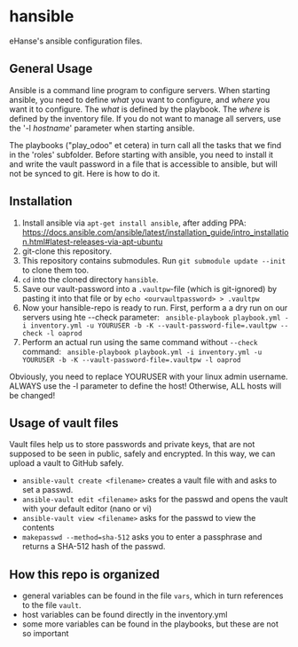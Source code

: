 # hansible
eHanse's ansible configuration files.

## General Usage
Ansible is a command line program to configure servers. When starting ansible, 
you need to define _what_ you want to configure, and _where_ you want it to configure.
The _what_ is defined by the playbook. The _where_ is defined by the inventory file.
If you do not want to manage all servers, use the '-l _hostname_' parameter when starting ansible.

The playbooks ("play_odoo" et cetera) in turn call all the tasks 
that we find in the 'roles' subfolder. Before starting with ansible, 
you need to install it and write the vault password in a file that is 
accessible to ansible, but will not be synced to git. Here is how to do it.

## Installation 

1. Install ansible via `apt-get install ansible`, after adding PPA: https://docs.ansible.com/ansible/latest/installation_guide/intro_installation.html#latest-releases-via-apt-ubuntu
2. git-clone this repository.
3. This repository contains submodules. Run `git submodule update --init` to clone them too.
4. `cd` into the cloned directory `hansible`.
5. Save our vault-password into a `.vaultpw`-file (which is git-ignored) by pasting it into that file or by 
`echo <ourvaultpassword> > .vaultpw `
6. Now your hansible-repo is ready to run. First, perform a a dry run on our servers using hte --check parameter: ` ansible-playbook playbook.yml -i inventory.yml -u YOURUSER -b -K --vault-password-file=.vaultpw --check -l oaprod`
7. Perform an actual run using the same command without `--check` command: `
ansible-playbook playbook.yml -i inventory.yml -u YOURUSER -b -K --vault-password-file=.vaultpw -l oaprod`

Obviously, you need to replace YOURUSER with your linux admin username. ALWAYS use the -l parameter to define the host! Otherwise, ALL hosts will be changed!


## Usage of vault files
Vault files help us to store passwords and private keys, that are not supposed to be seen in public, safely and encrypted. In this way, we can upload a vault to GitHub safely.
* `ansible-vault create <filename>` creates a vault file with <filename> and asks to set a passwd.
* `ansible-vault edit <filename>` asks for the passwd and opens the vault with your default editor (nano or vi)
* `ansible-vault view <filename>` asks for the passwd to view the contents
* `makepasswd --method=sha-512` asks you to enter a passphrase and returns a SHA-512 hash of the passwd.

## How this repo is organized
* general variables can be found in the file `vars`, which in turn references to the file `vault`.
* host variables can be found directly in the inventory.yml
* some more variables can be found in the playbooks, but these are not so important
 

